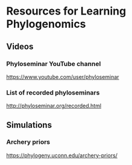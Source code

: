 # Resources for Learning Phylogenomics

## Videos

### Phyloseminar YouTube channel
https://www.youtube.com/user/phyloseminar

### List of recorded phyloseminars
http://phyloseminar.org/recorded.html

## Simulations

### Archery priors
https://phylogeny.uconn.edu/archery-priors/
